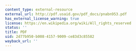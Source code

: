 ```yaml
---
content_type: external-resource
external_url: http://pdf.usaid.gov/pdf_docs/pnabn953.pdf
has_external_license_warning: true
license: https://en.wikipedia.org/wiki/All_rights_reserved
status: ''
title: PDF
uid: 2d77b950-b008-4157-9009-ce83d3c85582
wayback_url: ''
---
```

